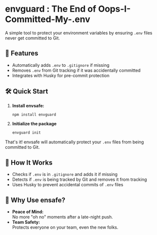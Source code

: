 # envguard : The End of Oops-I-Committed-My-.env

A simple tool to protect your environment variables by ensuring `.env` files never get committed to Git.

## 🚀 Features

- Automatically adds `.env` to `.gitignore` if missing
- Removes `.env` from Git tracking if it was accidentally committed
- Integrates with Husky for pre-commit protection

## 🛠️ Quick Start

1. **Install envsafe:**
    ```bash
    npm install envguard
    ```

2. **Initialize the package**
    ```bash
    envguard init
    ```

That's it! envsafe will automatically protect your `.env` files from being committed to Git.

## 🧩 How It Works

- Checks if `.env` is in `.gitignore` and adds it if missing
- Detects if `.env` is being tracked by Git and removes it from tracking
- Uses Husky to prevent accidental commits of `.env` files


## 🤔 Why Use ensafe?

- **Peace of Mind:**  
  No more "oh no" moments after a late-night push.
- **Team Safety:**  
  Protects everyone on your team, even the new folks.


